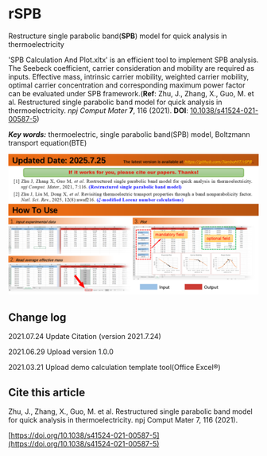 # rSPB
Restructure single parabolic band(**SPB**) model for quick analysis in thermoelectricity

'SPB Calculation And Plot.xltx' is an efficient tool to implement SPB analysis. The Seebeck coefficient, 
carrier consideration and mobility are required as inputs. Effective mass, intrinsic carrier mobility, 
weighted carrier mobility, optimal carrier concentration and corresponding maximum power factor can be 
evaluated under SPB framework.(**Ref**: Zhu, J., Zhang, X., Guo, M. et al. Restructured single parabolic 
band model for quick analysis in thermoelectricity. _npj Comput Mater_ **7**, 116 (2021). **DOI**: 
[10.1038/s41524-021-00587-5](https://doi.org/10.1038/s41524-021-00587-5))


***Key words:***  thermoelectric, single parabolic band(SPB) model, Boltzmann transport equation(BTE)


![How to Use](https://github.com/JianboHIT/rSPB/blob/Version20210724/How_to_Use.png)


## Change log
2021.07.24  Update Citation (version 2021.7.24)

2021.06.29  Upload version 1.0.0

2021.03.21  Upload demo calculation template tool(Office Excel®)


## Cite this article
Zhu, J., Zhang, X., Guo, M. et al. Restructured single parabolic band model for quick analysis in thermoelectricity. npj Comput Mater 7, 116 (2021). 

[https://doi.org/10.1038/s41524-021-00587-5](https://doi.org/10.1038/s41524-021-00587-5)
